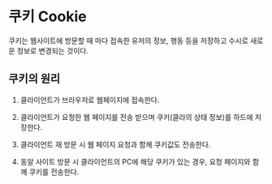 # 쿠키 Cookie

쿠키는 웹사이트에 방문할 때 마다 접속한 유저의 정보, 행동 등을 저장하고 수시로 새로운 정보로 변경되는 것이다.

## 쿠키의 원리

1) 클라이언트가 브라우저로 웹페이지에 접속한다.

2. 클라이언트가 요청한 웹 페이지를 전송 받으며 쿠키(클라의 상태 정보)를 하드에 저장한다.

3. 클라이언트 재 방문 시 웹 페이지 요청과 함께 쿠키값도 전송한다.

4. 동알 사이트 방문 시 클라이언트의 PC에 해당 쿠키가 있는 경우, 요청 페이지와 함께 쿠키를 전송한다.


